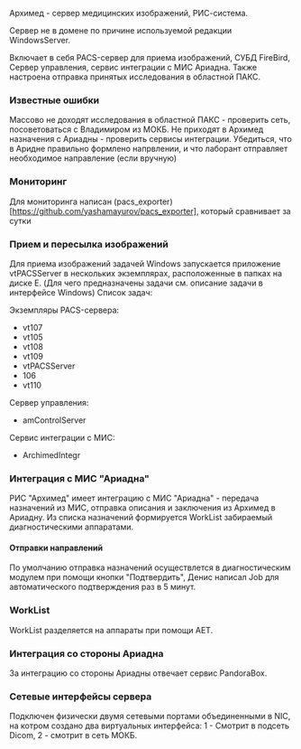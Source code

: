 Архимед - сервер медицинских изображений, РИС-система. 

Сервер не в домене по причине используемой редакции WindowsServer.

Включает в себя PACS-сервер для приема изображений, СУБД FireBird, Сервер управления, сервис интеграции с МИС Ариадна.
Также настроена отправка принятых исследования в областной ПАКС.

### Известные ошибки

Массово не доходят исследования в областной ПАКС - проверить сеть, посоветоваться с Владимиром из МОКБ.
Не приходят в Архимед назначения с Ариадны - проверить сервисы интеграции. Убедиться, что в Аридне правильно формлено напрвлении, и что лаборант отправляет необходимое направление (если вручную)


### Мониторинг

Для мониторинга написан (pacs_exporter) [https://github.com/yashamayurov/pacs_exporter], который сравнивает за сутки

### Прием и пересылка изображений

Для приема изображений задачей Windows запускается приложение vtPACSServer в нескольких экземплярах, расположенные в папках на диске E.
(Для чего предназначены задачи см. описание задачи в интерфейсе Windows)
Список задач:

Экземпляры PACS-сервера:
- vt107
- vt105
- vt108
- vt109
- vtPACSServer
- 106
- vt110

Сервер управления:
- amControlServer

Сервис интеграции с МИС:
- ArchimedIntegr


### Интеграция с МИС "Ариадна"
РИС "Архимед" имеет интеграцию с МИС "Ариадна" - передача назначений из МИС, отправка описания и заключения из Архимед в Ариадну. Из списка назначений формируется WorkList забираемый диагностическими аппаратами.

#### Отправки направлений 
По умолчанию отправка назначений осуществлется в диагностическим модулем при помощи кнопки "Подтвердить", Денис написал Job для автоматического подтверждения раз в 5 минут.

### WorkList
WorkList разделяется на аппараты при помощи AET.

### Интеграция со стороны Ариадна
За интеграцию со стороны Ариадны отвечает сервис PandoraBox. 

### Сетевые интерфейсы сервера
Подключен физически двумя сетевыми портами объединенными в NIC, на котром создано два виртуальных интерфейса: 1 - Смотрит в подсеть Dicom, 2 - смотрит в сеть МОКБ.


